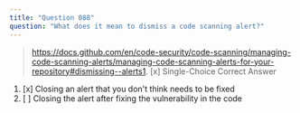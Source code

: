 ```yaml
---
title: "Question 088"
question: "What does it mean to dismiss a code scanning alert?"
---
```


> https://docs.github.com/en/code-security/code-scanning/managing-code-scanning-alerts/managing-code-scanning-alerts-for-your-repository#dismissing--alerts1. [x] Single-Choice Correct Answer
1. [x] Closing an alert that you don't think needs to be fixed
1. [ ] Closing the alert after fixing the vulnerability in the code
